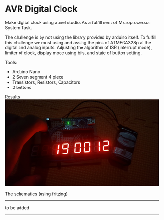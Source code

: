 # AVR Digital Clock

Make digital clock using atmel studio. As a fulfillment of Microprocessor System Task.

The challenge is by not using the library provided by arduino itself. To fulfill this challenge we must using and assing the pins of ATMEGA328p at the digital and analog inputs. Adjusting the algorithm of ISR (interrupt mode), limiter of clock, display mode using bits, and state of button setting. 

Tools:
* Arduino Nano
* 2 Seven segment 4 piece
* Transistors, Resistors, Capacitors
* 2 buttons

Results
![full display](./src/20190307_192822.jpg)

The schematics (using fritzing)
***
to be added
***
